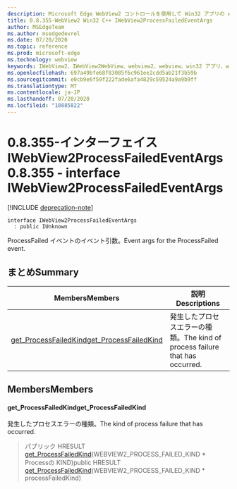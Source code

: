 ```yaml
---
description: Microsoft Edge WebView2 コントロールを使用して Win32 アプリの web コンテンツをホストする
title: 0.8.355-WebView2 Win32 C++ IWebView2ProcessFailedEventArgs
author: MSEdgeTeam
ms.author: msedgedevrel
ms.date: 07/20/2020
ms.topic: reference
ms.prod: microsoft-edge
ms.technology: webview
keywords: IWebView2、IWebView2WebView、webview2、webview、win32 アプリ、win32、edge
ms.openlocfilehash: 697a49bfe68f83085f6c961ee2cdd5ab21f3b59b
ms.sourcegitcommit: e0cb9e6f59f222fade6afa4829c59524a9a9b9ff
ms.translationtype: MT
ms.contentlocale: ja-JP
ms.lasthandoff: 07/20/2020
ms.locfileid: "10885822"
---
```

# <span data-ttu-id="11cf1-104">0.8.355-インターフェイス IWebView2ProcessFailedEventArgs</span><span class="sxs-lookup"><span data-stu-id="11cf1-104">0.8.355 - interface IWebView2ProcessFailedEventArgs</span></span> 

[!INCLUDE [deprecation-note](../../includes/deprecation-note.md)]

```
interface IWebView2ProcessFailedEventArgs
  : public IUnknown
```

<span data-ttu-id="11cf1-105">ProcessFailed イベントのイベント引数。</span><span class="sxs-lookup"><span data-stu-id="11cf1-105">Event args for the ProcessFailed event.</span></span>

## <span data-ttu-id="11cf1-106">まとめ</span><span class="sxs-lookup"><span data-stu-id="11cf1-106">Summary</span></span>

 <span data-ttu-id="11cf1-107">Members</span><span class="sxs-lookup"><span data-stu-id="11cf1-107">Members</span></span>                        | <span data-ttu-id="11cf1-108">説明</span><span class="sxs-lookup"><span data-stu-id="11cf1-108">Descriptions</span></span>
--------------------------------|---------------------------------------------
[<span data-ttu-id="11cf1-109">get_ProcessFailedKind</span><span class="sxs-lookup"><span data-stu-id="11cf1-109">get_ProcessFailedKind</span></span>](#get_processfailedkind) | <span data-ttu-id="11cf1-110">発生したプロセスエラーの種類。</span><span class="sxs-lookup"><span data-stu-id="11cf1-110">The kind of process failure that has occurred.</span></span>

## <span data-ttu-id="11cf1-111">Members</span><span class="sxs-lookup"><span data-stu-id="11cf1-111">Members</span></span>

#### <span data-ttu-id="11cf1-112">get_ProcessFailedKind</span><span class="sxs-lookup"><span data-stu-id="11cf1-112">get_ProcessFailedKind</span></span> 

<span data-ttu-id="11cf1-113">発生したプロセスエラーの種類。</span><span class="sxs-lookup"><span data-stu-id="11cf1-113">The kind of process failure that has occurred.</span></span>

> <span data-ttu-id="11cf1-114">パブリック HRESULT [get_ProcessFailedKind](#get_processfailedkind)(WEBVIEW2_PROCESS_FAILED_KIND \* Processの KIND)</span><span class="sxs-lookup"><span data-stu-id="11cf1-114">public HRESULT [get_ProcessFailedKind](#get_processfailedkind)(WEBVIEW2_PROCESS_FAILED_KIND \* processFailedKind)</span></span>

